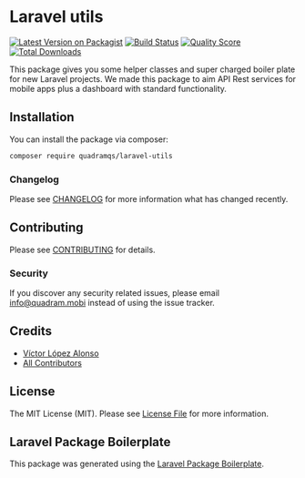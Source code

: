 # Laravel utils

[![Latest Version on Packagist](https://img.shields.io/packagist/v/quadramqs/laravel-utils.svg?style=flat-square)](https://packagist.org/packages/quadramqs/laravel-utils)
[![Build Status](https://img.shields.io/travis/quadramqs/laravel-utils/master.svg?style=flat-square)](https://travis-ci.org/quadramqs/laravel-utils)
[![Quality Score](https://img.shields.io/scrutinizer/g/quadramqs/laravel-utils.svg?style=flat-square)](https://scrutinizer-ci.com/g/quadramqs/laravel-utils)
[![Total Downloads](https://img.shields.io/packagist/dt/quadramqs/laravel-utils.svg?style=flat-square)](https://packagist.org/packages/quadramqs/laravel-utils)

This package gives you some helper classes and super charged boiler plate for new Laravel projects. We made this package to aim API Rest services for mobile apps plus a dashboard with standard functionality.

## Installation

You can install the package via composer:

```bash
composer require quadramqs/laravel-utils
```

### Changelog

Please see [CHANGELOG](CHANGELOG.md) for more information what has changed recently.

## Contributing

Please see [CONTRIBUTING](CONTRIBUTING.md) for details.

### Security

If you discover any security related issues, please email info@quadram.mobi instead of using the issue tracker.

## Credits

- [Víctor López Alonso](https://github.com/victorlopezalonso)
- [All Contributors](../../contributors)

## License

The MIT License (MIT). Please see [License File](LICENSE.md) for more information.

## Laravel Package Boilerplate

This package was generated using the [Laravel Package Boilerplate](https://laravelpackageboilerplate.com).
